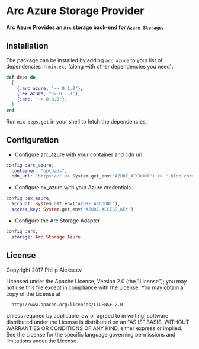 # Arc Azure Storage Provider

**Arc Azure Provides an [`Arc`](https://github.com/stavro/arc) storage back-end for [`Azure Storage`](https://azure.microsoft.com/en-us/services/storage/).**

## Installation

The package can be installed
by adding `arc_azure` to your list of dependencies in `mix.exs` (along with other dependencies you need):

```elixir
def deps do
  [
    {:arc_azure, "~> 0.1.0"},
    {:ex_azure, "~> 0.1.1"},
    {:arc, "~> 0.8.0"},
  ]
end
```

Run `mix deps.get` in your shell to fetch the dependencies.

## Configuration

* Configure arc_azure with your container and cdn url
```elixir
config :arc_azure,
  container: "uploads",
  cdn_url: "https://" <> System.get_env("AZURE_ACCOUNT") <> ".blob.core.windows.net"
```

* Configure ex_azure with your Azure credentials
```elixir
config :ex_azure,
  account: System.get_env("AZURE_ACCOUNT"),
  access_key: System.get_env("AZURE_ACCESS_KEY")
```

* Configure the Arc Storage Adapter
```elixir
config :arc,
  storage: Arc.Storage.Azure
```

## License

Copyright 2017 Philip Alekseev

  Licensed under the Apache License, Version 2.0 (the "License");
  you may not use this file except in compliance with the License.
  You may obtain a copy of the License at

      http://www.apache.org/licenses/LICENSE-2.0

  Unless required by applicable law or agreed to in writing, software
  distributed under the License is distributed on an "AS IS" BASIS,
  WITHOUT WARRANTIES OR CONDITIONS OF ANY KIND, either express or implied.
  See the License for the specific language governing permissions and
  limitations under the License.